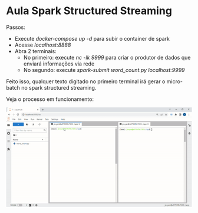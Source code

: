# Aula Spark Structured Streaming

Passos: 

- Execute *docker-compose up -d* para subir o container de spark
- Acesse *localhost:8888*
- Abra 2 terminais:
    - No primeiro: execute *nc -lk 9999* para criar o produtor de dados que enviará informações via rede
    - No segundo: execute *spark-submit word_count.py localhost:9999*

Feito isso, qualquer texto digitado no primeiro terminal irá gerar o micro-batch no spark structured streaming.

Veja o processo em funcionamento:

![](gifs/ezgif.com-gif-maker.gif)
